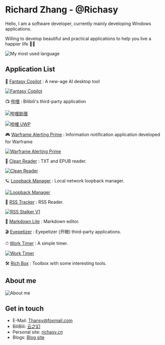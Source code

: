 # Richard Zhang - @Richasy

Hello, I am a software developer, currently mainly developing Windows applications.

Willing to develop beautiful and practical applications to help you live a happier life 🎉🎉

![My most used language](https://github-readme-stats.vercel.app/api/top-langs/?username=richasy&layout=compact)

## Application List

🤖 [Fantasy Copilot](https://github.com/Richasy/FantasyCopilot) : A new-age AI desktop tool

[![Fantasy Copilot](https://github-readme-stats.vercel.app/api/pin/?username=richasy&repo=fantasycopilot)](https://github.com/Richasy/FantasyCopilot)

📺 [哔哩](https://github.com/Richasy/Bili.Copilot) : Bilibili's third-party application

[![哔哩助理](https://github-readme-stats.vercel.app/api/pin/?username=richasy&repo=bili.copilot)](https://github.com/Richasy/Bili.Copilot)

[![哔哩 UWP](https://github-readme-stats.vercel.app/api/pin/?username=richasy&repo=bili.uwp)](https://github.com/Richasy/Bili.UWP)

🎮 [Warframe Alerting Prime](https://www.microsoft.com/store/productId/9MV8KGSLRVTF) : Information notification application developed for Warframe

[![Warframe Alerting Prime](https://github-readme-stats.vercel.app/api/pin/?username=richasy&repo=wfa.uwp)](https://github.com/Richasy/Wfa.Uwp)

📖 [Clean Reader](https://www.microsoft.com/store/productId/9MV65L2XFCSK) : TXT and EPUB reader.

[![Clean Reader](https://github-readme-stats.vercel.app/api/pin/?username=clean-reader&repo=cleanreader.desktop)](https://github.com/Clean-Reader/CleanReader.Desktop)

🪐 [Loopback Manager](https://www.microsoft.com/store/apps/9NTJ6CX698CL) : Local network loopback manager.

[![Loopback Manager](https://github-readme-stats.vercel.app/api/pin/?username=richasy&repo=loopbackmanager.desktop)](https://github.com/Richasy/LoopbackManager.Desktop)

📰 [RSS Tracker](https://www.microsoft.com/store/productId/9N85PV1RJD6V) : RSS Reader.

[![RSS Stalker V1](https://github-readme-stats.vercel.app/api/pin/?username=richasy&repo=rss-stalker-v1)](https://github.com/Richasy/RSS-Stalker-V1)

📝 [Markdown Lite](https://www.microsoft.com/store/productId/9NNSDDP6NVKD) : Markdown editor.

🎬 [Eyepetizer](https://www.microsoft.com/store/productId/9P0WDZF4T45P) : Eyepetizer (开眼) third-party applications.

⏱ [Work Timer](https://github.com/Richasy/Work-Timer) : A simple timer.

[![Work Timer](https://github-readme-stats.vercel.app/api/pin/?username=richasy&repo=work-timer)](https://github.com/Richasy/Work-Timer)

🛠 [Rich Box](https://www.microsoft.com/store/productId/9N5TQ90W2GBD) : Toolbox with some interesting tools.

## About me

![About me](https://github-readme-stats.vercel.app/api?username=richasy&show_icons=true&theme=dracula)

## Get in touch

- E-Mail: [Thansy@foxmail.com](mailto:Thasny@foxmail.com)
- BiliBili: [云之幻](https://space.bilibili.com/5992670)
- Personal site: [richasy.cn](https://docs.richasy.cn)
- Blogs: [Blog site](https://blog.richasy.cn)

